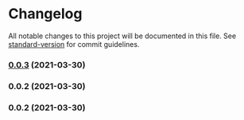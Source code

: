 # Changelog

All notable changes to this project will be documented in this file. See [standard-version](https://github.com/conventional-changelog/standard-version) for commit guidelines.

### [0.0.3](https://github.com/Ryuzeke/cluster-finder/compare/v0.0.2...v0.0.3) (2021-03-30)

### 0.0.2 (2021-03-30)

### 0.0.2 (2021-03-30)
